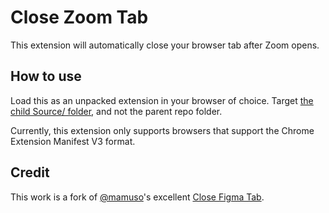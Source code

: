 # Close Zoom Tab

This extension will automatically close your browser tab after Zoom opens.

## How to use

Load this as an unpacked extension in your browser of choice. Target [the child Source/ folder](https://github.com/ericwbailey/close-zoom-tab/tree/master/src), and not the parent repo folder.

Currently, this extension only supports browsers that support the Chrome Extension Manifest V3 format.

## Credit

This work is a fork of [@mamuso](https://github.com/mamuso)'s excellent [Close Figma Tab](https://github.com/mamuso/close-figma-tab).
